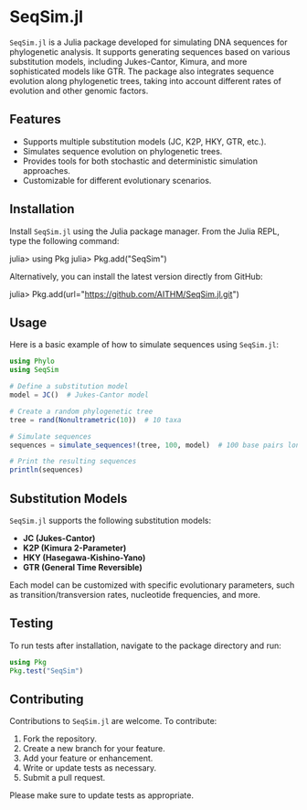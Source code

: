 # SeqSim.jl

`SeqSim.jl` is a Julia package developed for simulating DNA sequences for phylogenetic analysis. It supports generating sequences based on various substitution models, including Jukes-Cantor, Kimura, and more sophisticated models like GTR. The package also integrates sequence evolution along phylogenetic trees, taking into account different rates of evolution and other genomic factors.

## Features
- Supports multiple substitution models (JC, K2P, HKY, GTR, etc.).
- Simulates sequence evolution on phylogenetic trees.
- Provides tools for both stochastic and deterministic simulation approaches.
- Customizable for different evolutionary scenarios.

## Installation

Install `SeqSim.jl` using the Julia package manager. From the Julia REPL, type the following command:


julia> using Pkg
julia> Pkg.add("SeqSim")


Alternatively, you can install the latest version directly from GitHub:


julia> Pkg.add(url="https://github.com/AITHM/SeqSim.jl.git")



## Usage

Here is a basic example of how to simulate sequences using `SeqSim.jl`:

```julia
using Phylo
using SeqSim

# Define a substitution model
model = JC()  # Jukes-Cantor model

# Create a random phylogenetic tree
tree = rand(Nonultrametric(10))  # 10 taxa

# Simulate sequences
sequences = simulate_sequences!(tree, 100, model)  # 100 base pairs long sequences

# Print the resulting sequences
println(sequences)
```

## Substitution Models

`SeqSim.jl` supports the following substitution models:
- **JC (Jukes-Cantor)**
- **K2P (Kimura 2-Parameter)**
- **HKY (Hasegawa-Kishino-Yano)**
- **GTR (General Time Reversible)**

Each model can be customized with specific evolutionary parameters, such as transition/transversion rates, nucleotide frequencies, and more.

## Testing

To run tests after installation, navigate to the package directory and run:

```julia
using Pkg
Pkg.test("SeqSim")
```



## Contributing

Contributions to `SeqSim.jl` are welcome. To contribute:
1. Fork the repository.
2. Create a new branch for your feature.
3. Add your feature or enhancement.
4. Write or update tests as necessary.
5. Submit a pull request.

Please make sure to update tests as appropriate.

